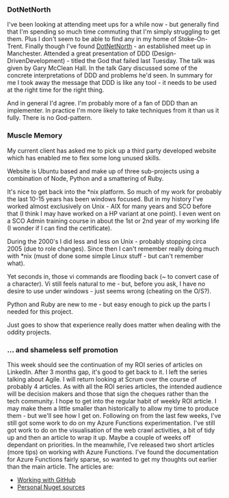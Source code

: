 ### DotNetNorth
I've been looking at attending meet ups for a while now - but generally find that I'm spending so much time commuting that I'm simply struggling to get them.  Plus I don't seem to be able to find any in my home of Stoke-On-Trent.
Finally though I've found [DotNetNorth](https://www.meetup.com/DotNetNorth) - an established meet up in Manchester.
Attended a great presentation of DDD (Design-DrivenDevelopment) - titled the God that failed last Tuesday.  The talk was given by Gary McClean Hall.
In the talk Gary discussed some of the concrete interpretations of DDD and problems he'd seen.
In summary for me I took away the message that DDD is like any tool - it needs to be used at the right time for the right thing.

And in general I'd agree.  I'm probably more of a fan of DDD than an implementer.  In practice I'm more likely to take techniques from it than us it fully.
There is no God-pattern.

### Muscle Memory
My current client has asked me to pick up a third party developed website which has enabled me to flex some long unused skills.

Website is Ubuntu based and make up of three sub-projects using a combination of Node, Python and a smattering of Ruby.

It's nice to get back into the *nix platform.  So much of my work for probably the last 10-15 years has been windows focused.  But in my history I've worked almost exclusively on Unix - AIX for many years and SCO before that (I think I may have worked on a HP variant at one point).  I even went on a SCO Admin training course in about the 1st or 2nd year of my working life (I wonder if I can find the certificate).

During the 2000's I did less and less on Unix - probably stopping circa 2005 (due to role changes).  Since then I can't remember really doing much with *nix (must of done some simple Linux stuff - but can't remember what).

Yet seconds in, those vi commands are flooding back (~ to convert case of a character).  Vi still feels natural to me - but, before you ask, I have no desire to use under windows - just seems wrong (cheating on the O/S?).

Python and Ruby are new to me - but easy enough to pick up the parts I needed for this project.

Just goes to show that experience really does matter when dealing with the oddity projects.

### ... and shameless self promotion
This week should see the continuation of my ROI series of articles on LinkedIn.  After 3 months gap, it's good to get back to it.  I left the series talking about Agile.  I will return looking at Scrum over the course of probably 4 articles.  As with all the ROI series articles, the intended audience will be decision makers and those that sign the cheques rather than the tech community.
I hope to get into the regular habit of weekly ROI article.  I may make them a little smaller than historically to allow my time to produce them - but we'll see how I get on.
Following on from the last few weeks, I've still got some work to do on my Azure Functions experimentation.  I've still got work to do on the visualisation of the web crawl activities, a bit of tidy up and then an article to wrap it up.  Maybe a couple of weeks off dependant on priorities.
In the meanwhile, I've released two short articles (more tips) on working with Azure Functions.  I've found the documentation for Azure Functions fairly sparse, so wanted to get my thoughts out earlier than the main article.  The articles are:
* [Working with GitHub](http://blog.red-folder.com/2016/10/azure-functions-working-with-github.html)
* [Personal Nuget sources](http://blog.red-folder.com/2016/10/azure-functions-personal-nuget-sources.html)
